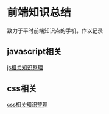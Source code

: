 # 前端知识总结

致力于平时前端知识点的手机，作以记录


## javascript相关
[js相关知识整理](https://github.com/ferrydjing/frontend-kownledge/js.md)

## css相关
[css相关知识整理](https://github.com/ferrydjing/frontend-kownledge/css.md)
